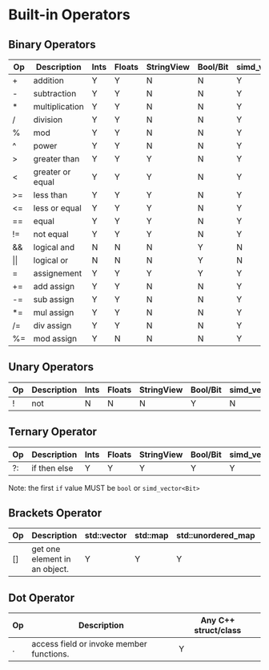 # Built-in Operators

## Binary Operators

|Op   | Description     | Ints  | Floats | StringView  |Bool/Bit| simd_vector\<Ints\> |simd_vector\<Floats\>  |simd_vector\<Bit\> |simd_vector\<StringView\>|
|-----|------------     | ----- | ------ | ------------|-------| --------------------|-------------          |--------           |-------------------------|
|+    | addition        | Y     | Y      | N           | N     | Y                   | Y                     |Y                  |N
|-    | subtraction     | Y     | Y      | N           | N     | Y                   | Y                     |Y                  |N
|*    | multiplication  | Y     | Y      | N           | N     | Y                   | Y                     |N                  |N
|/    | division        | Y     | Y      | N           | N     | Y                   | Y                     |N                  |N
|%    | mod             | Y     | Y      | N           | N     | Y                   | Y                     |N                  |N
|^    | power           | Y     | Y      | N           | N     | Y                   | Y                     |N                  |N
|>    | greater than    | Y     | Y      | Y           | N     | Y                   | Y                     |N                  |N
|<    | greater or equal| Y     | Y      | Y           | N     | Y                   | Y                     |N                  |Y
|>=   | less than       | Y     | Y      | Y           | N     | Y                   | Y                     |N                  |Y
|<=   | less or equal   | Y     | Y      | Y           | N     | Y                   | Y                     |N                  |Y
|==   | equal           | Y     | Y      | Y           | N     | Y                   | Y                     |N                  |Y
|!=   | not equal       | Y     | Y      | Y           | N     | Y                   | Y                     |N                  |Y
|&&   | logical and     | N     | N      | N           | Y     | N                   | N                     |Y                  |N
|\|\| | logical or      | N     | N      | N           | Y     | N                   | N                     |Y                  |N
|=    |assignement      | Y     | Y      | Y           | Y     | Y                   | Y                     |Y                  |Y
|+=   |add assign       | Y     | Y      | N           | N     | Y                   | Y                     |N                  |N
|-=   |sub assign       | Y     | Y      | N           | N     | Y                   | Y                     |N                  |N
|*=   |mul assign       | Y     | Y      | N           | N     | Y                   | Y                     |N                  |N
|/=   |div assign       | Y     | Y      | N           | N     | Y                   | Y                     |N                  |N
|%=   |mod assign       | Y     | N      | N           | N     | Y                   | N                     |N                  |N

## Unary Operators

|Op   | Description     | Ints  | Floats | StringView  |Bool/Bit| simd_vector\<Ints\> |simd_vector\<Floats\>  |simd_vector\<Bit\> |simd_vector\<StringView\>|
|-----|------------     | ----- | ------ | ------------|-------| --------------------|-------------          |--------           |-------------------------|
|!    | not             | N     | N      | N           | Y     | N                   | N                     |Y                  |N

## Ternary Operator

|Op   | Description     | Ints  | Floats | StringView  |Bool/Bit| simd_vector\<Ints\> |simd_vector\<Floats\>  |simd_vector\<Bit\> |simd_vector\<StringView\>|
|-----|------------     | ----- | ------ | ------------|-------| --------------------|-------------          |--------           |-------------------------|
|?:   | if then else    | Y     | Y      | Y           | Y     | Y                   | Y                     |Y                  |Y

Note: the first `if` value MUST be `bool` or `simd_vector<Bit>`

## Brackets Operator

|Op   | Description                  | std::vector | std::map |std::unordered_map | json|
|-----|------------                  | ------------| ---------|------------------ | ----| 
|[]   | get one element in an object.| Y           | Y        | Y                 | Y   |

## Dot Operator
|Op   | Description                             | Any C++ struct/class |
|-----|------------                             | ---------------------| 
|.    | access field or invoke member functions.| Y                    | 
